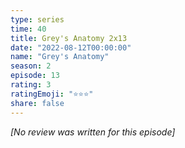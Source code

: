 ```yaml
---
type: series
time: 40
title: Grey's Anatomy 2x13
date: "2022-08-12T00:00:00"
name: "Grey's Anatomy"
season: 2
episode: 13
rating: 3
ratingEmoji: "⭐️⭐️⭐️"
share: false
---
```


*[No review was written for this episode]*